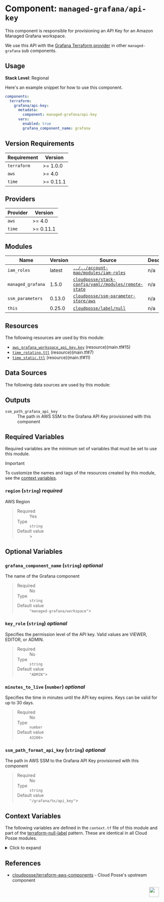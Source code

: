 # Component: `managed-grafana/api-key`

This component is responsible for provisioning an API Key for an Amazon Managed Grafana workspace.

We use this API with the [Grafana Terraform provider](https://registry.terraform.io/providers/grafana/grafana/latest) in
other `managed-grafana` sub components.

## Usage

**Stack Level**: Regional

Here's an example snippet for how to use this component.

```yaml
components:
  terraform:
    grafana/api-key:
      metadata:
        component: managed-grafana/api-key
      vars:
        enabled: true
        grafana_component_name: grafana
```

<!-- prettier-ignore-start -->
<!-- BEGINNING OF PRE-COMMIT-TERRAFORM DOCS HOOK -->



## Version Requirements

| Requirement | Version |
| --- | --- |
| `terraform` | >= 1.0.0 |
| `aws` | >= 4.0 |
| `time` | >= 0.11.1 |


## Providers

| Provider | Version |
| --- | --- |
| `aws` | >= 4.0 |
| `time` | >= 0.11.1 |


## Modules

Name | Version | Source | Description
--- | --- | --- | ---
`iam_roles` | latest | [`../../account-map/modules/iam-roles`](https://registry.terraform.io/modules/../../account-map/modules/iam-roles/) | n/a
`managed_grafana` | 1.5.0 | [`cloudposse/stack-config/yaml//modules/remote-state`](https://registry.terraform.io/modules/cloudposse/stack-config/yaml/modules/remote-state/1.5.0) | n/a
`ssm_parameters` | 0.13.0 | [`cloudposse/ssm-parameter-store/aws`](https://registry.terraform.io/modules/cloudposse/ssm-parameter-store/aws/0.13.0) | n/a
`this` | 0.25.0 | [`cloudposse/label/null`](https://registry.terraform.io/modules/cloudposse/label/null/0.25.0) | n/a


## Resources

The following resources are used by this module:

  - [`aws_grafana_workspace_api_key.key`](https://registry.terraform.io/providers/hashicorp/aws/latest/docs/resources/grafana_workspace_api_key) (resource)(main.tf#15)
  - [`time_rotating.ttl`](https://registry.terraform.io/providers/hashicorp/time/latest/docs/resources/rotating) (resource)(main.tf#7)
  - [`time_static.ttl`](https://registry.terraform.io/providers/hashicorp/time/latest/docs/resources/static) (resource)(main.tf#11)

## Data Sources

The following data sources are used by this module:


## Outputs

<dl>
  <dt><code>ssm_path_grafana_api_key</code></dt>
  <dd>
    The path in AWS SSM to the Grafana API Key provisioned with this component<br/>

  </dd>
</dl>

## Required Variables

Required variables are the minimum set of variables that must be set to use this module.

> [!IMPORTANT]
>
> To customize the names and tags of the resources created by this module, see the [context variables](#context-variables).
>
### `region` (`string`) <i>required</i>


AWS Region<br/>

>
> <dl>
>   <dt>Required</dt>
>   <dd>Yes</dd>
>   <dt>Type</dt>
>   <dd>
>   <code>string</code>
>  </dd>
>
>  <dt>Default value</dt>
>  <dd>
>    <code></code>>   </dd>
> </dl>
>



## Optional Variables
### `grafana_component_name` (`string`) <i>optional</i>


The name of the Grafana component<br/>

>
> <dl>
>   <dt>Required</dt>
>   <dd>No</dd>
>   <dt>Type</dt>
>   <dd>
>   <code>string</code>
>  </dd>
>
>  <dt>Default value</dt>
>  <dd>
>    <code>"managed-grafana/workspace"</code>>   </dd>
> </dl>
>


### `key_role` (`string`) <i>optional</i>


Specifies the permission level of the API key. Valid values are VIEWER, EDITOR, or ADMIN.<br/>

>
> <dl>
>   <dt>Required</dt>
>   <dd>No</dd>
>   <dt>Type</dt>
>   <dd>
>   <code>string</code>
>  </dd>
>
>  <dt>Default value</dt>
>  <dd>
>    <code>"ADMIN"</code>>   </dd>
> </dl>
>


### `minutes_to_live` (`number`) <i>optional</i>


Specifies the time in minutes until the API key expires. Keys can be valid for up to 30 days.<br/>

>
> <dl>
>   <dt>Required</dt>
>   <dd>No</dd>
>   <dt>Type</dt>
>   <dd>
>   <code>number</code>
>  </dd>
>
>  <dt>Default value</dt>
>  <dd>
>    <code>43200</code>>   </dd>
> </dl>
>


### `ssm_path_format_api_key` (`string`) <i>optional</i>


The path in AWS SSM to the Grafana API Key provisioned with this component<br/>

>
> <dl>
>   <dt>Required</dt>
>   <dd>No</dd>
>   <dt>Type</dt>
>   <dd>
>   <code>string</code>
>  </dd>
>
>  <dt>Default value</dt>
>  <dd>
>    <code>"/grafana/%s/api_key"</code>>   </dd>
> </dl>
>



## Context Variables

The following variables are defined in the `context.tf` file of this module and part of the [terraform-null-label](https://registry.terraform.io/modules/cloudposse/label/null) pattern. These are identical in all Cloud Posse modules.

<details>
<summary>Click to expand</summary>


### `additional_tag_map` (`map(string)`) <i>optional</i>


Additional key-value pairs to add to each map in `tags_as_list_of_maps`. Not added to `tags` or `id`.<br/>
This is for some rare cases where resources want additional configuration of tags<br/>
and therefore take a list of maps with tag key, value, and additional configuration.<br/>
<br/>

>
> <dl>
>   <dt>Required</dt>
>   <dd>No</dd>
>   <dt>Type</dt>
>   <dd>
>   <code>map(string)</code>
>  </dd>
>
>  <dt>Default value</dt>
>  <dd>
>    <code>{}</code>>   </dd>
> </dl>
>


### `attributes` (`list(string)`) <i>optional</i>


ID element. Additional attributes (e.g. `workers` or `cluster`) to add to `id`,<br/>
in the order they appear in the list. New attributes are appended to the<br/>
end of the list. The elements of the list are joined by the `delimiter`<br/>
and treated as a single ID element.<br/>
<br/>

>
> <dl>
>   <dt>Required</dt>
>   <dd>No</dd>
>   <dt>Type</dt>
>   <dd>
>   <code>list(string)</code>
>  </dd>
>
>  <dt>Default value</dt>
>  <dd>
>    <code>[]</code>>   </dd>
> </dl>
>


### `context` (`any`) <i>optional</i>


Single object for setting entire context at once.<br/>
See description of individual variables for details.<br/>
Leave string and numeric variables as `null` to use default value.<br/>
Individual variable settings (non-null) override settings in context object,<br/>
except for attributes, tags, and additional_tag_map, which are merged.<br/>
<br/>

>
> <dl>
>   <dt>Required</dt>
>   <dd>No</dd>
>   <dt>Type</dt>
>   <dd>
>   <code>any</code>
>  </dd>
>
>  <dt>Default value</dt>
>  <dd>
>    
>
>    ```hcl>
>    {
>
>      "additional_tag_map": {},
>
>      "attributes": [],
>
>      "delimiter": null,
>
>      "descriptor_formats": {},
>
>      "enabled": true,
>
>      "environment": null,
>
>      "id_length_limit": null,
>
>      "label_key_case": null,
>
>      "label_order": [],
>
>      "label_value_case": null,
>
>      "labels_as_tags": [
>
>        "unset"
>
>      ],
>
>      "name": null,
>
>      "namespace": null,
>
>      "regex_replace_chars": null,
>
>      "stage": null,
>
>      "tags": {},
>
>      "tenant": null
>
>    }
>
>    ```
>>   </dd>
> </dl>
>


### `delimiter` (`string`) <i>optional</i>


Delimiter to be used between ID elements.<br/>
Defaults to `-` (hyphen). Set to `""` to use no delimiter at all.<br/>
<br/>

>
> <dl>
>   <dt>Required</dt>
>   <dd>No</dd>
>   <dt>Type</dt>
>   <dd>
>   <code>string</code>
>  </dd>
>
>  <dt>Default value</dt>
>  <dd>
>    <code>null</code>>   </dd>
> </dl>
>


### `descriptor_formats` (`any`) <i>optional</i>


Describe additional descriptors to be output in the `descriptors` output map.<br/>
Map of maps. Keys are names of descriptors. Values are maps of the form<br/>
`{<br/>
   format = string<br/>
   labels = list(string)<br/>
}`<br/>
(Type is `any` so the map values can later be enhanced to provide additional options.)<br/>
`format` is a Terraform format string to be passed to the `format()` function.<br/>
`labels` is a list of labels, in order, to pass to `format()` function.<br/>
Label values will be normalized before being passed to `format()` so they will be<br/>
identical to how they appear in `id`.<br/>
Default is `{}` (`descriptors` output will be empty).<br/>
<br/>

>
> <dl>
>   <dt>Required</dt>
>   <dd>No</dd>
>   <dt>Type</dt>
>   <dd>
>   <code>any</code>
>  </dd>
>
>  <dt>Default value</dt>
>  <dd>
>    <code>{}</code>>   </dd>
> </dl>
>


### `enabled` (`bool`) <i>optional</i>


Set to false to prevent the module from creating any resources<br/>

>
> <dl>
>   <dt>Required</dt>
>   <dd>No</dd>
>   <dt>Type</dt>
>   <dd>
>   <code>bool</code>
>  </dd>
>
>  <dt>Default value</dt>
>  <dd>
>    <code>null</code>>   </dd>
> </dl>
>


### `environment` (`string`) <i>optional</i>


ID element. Usually used for region e.g. 'uw2', 'us-west-2', OR role 'prod', 'staging', 'dev', 'UAT'<br/>

>
> <dl>
>   <dt>Required</dt>
>   <dd>No</dd>
>   <dt>Type</dt>
>   <dd>
>   <code>string</code>
>  </dd>
>
>  <dt>Default value</dt>
>  <dd>
>    <code>null</code>>   </dd>
> </dl>
>


### `id_length_limit` (`number`) <i>optional</i>


Limit `id` to this many characters (minimum 6).<br/>
Set to `0` for unlimited length.<br/>
Set to `null` for keep the existing setting, which defaults to `0`.<br/>
Does not affect `id_full`.<br/>
<br/>

>
> <dl>
>   <dt>Required</dt>
>   <dd>No</dd>
>   <dt>Type</dt>
>   <dd>
>   <code>number</code>
>  </dd>
>
>  <dt>Default value</dt>
>  <dd>
>    <code>null</code>>   </dd>
> </dl>
>


### `label_key_case` (`string`) <i>optional</i>


Controls the letter case of the `tags` keys (label names) for tags generated by this module.<br/>
Does not affect keys of tags passed in via the `tags` input.<br/>
Possible values: `lower`, `title`, `upper`.<br/>
Default value: `title`.<br/>
<br/>

>
> <dl>
>   <dt>Required</dt>
>   <dd>No</dd>
>   <dt>Type</dt>
>   <dd>
>   <code>string</code>
>  </dd>
>
>  <dt>Default value</dt>
>  <dd>
>    <code>null</code>>   </dd>
> </dl>
>


### `label_order` (`list(string)`) <i>optional</i>


The order in which the labels (ID elements) appear in the `id`.<br/>
Defaults to ["namespace", "environment", "stage", "name", "attributes"].<br/>
You can omit any of the 6 labels ("tenant" is the 6th), but at least one must be present.<br/>
<br/>

>
> <dl>
>   <dt>Required</dt>
>   <dd>No</dd>
>   <dt>Type</dt>
>   <dd>
>   <code>list(string)</code>
>  </dd>
>
>  <dt>Default value</dt>
>  <dd>
>    <code>null</code>>   </dd>
> </dl>
>


### `label_value_case` (`string`) <i>optional</i>


Controls the letter case of ID elements (labels) as included in `id`,<br/>
set as tag values, and output by this module individually.<br/>
Does not affect values of tags passed in via the `tags` input.<br/>
Possible values: `lower`, `title`, `upper` and `none` (no transformation).<br/>
Set this to `title` and set `delimiter` to `""` to yield Pascal Case IDs.<br/>
Default value: `lower`.<br/>
<br/>

>
> <dl>
>   <dt>Required</dt>
>   <dd>No</dd>
>   <dt>Type</dt>
>   <dd>
>   <code>string</code>
>  </dd>
>
>  <dt>Default value</dt>
>  <dd>
>    <code>null</code>>   </dd>
> </dl>
>


### `labels_as_tags` (`set(string)`) <i>optional</i>


Set of labels (ID elements) to include as tags in the `tags` output.<br/>
Default is to include all labels.<br/>
Tags with empty values will not be included in the `tags` output.<br/>
Set to `[]` to suppress all generated tags.<br/>
**Notes:**<br/>
  The value of the `name` tag, if included, will be the `id`, not the `name`.<br/>
  Unlike other `null-label` inputs, the initial setting of `labels_as_tags` cannot be<br/>
  changed in later chained modules. Attempts to change it will be silently ignored.<br/>
<br/>

>
> <dl>
>   <dt>Required</dt>
>   <dd>No</dd>
>   <dt>Type</dt>
>   <dd>
>   <code>set(string)</code>
>  </dd>
>
>  <dt>Default value</dt>
>  <dd>
>    
>
>    ```hcl>
>    [
>
>      "default"
>
>    ]
>
>    ```
>>   </dd>
> </dl>
>


### `name` (`string`) <i>optional</i>


ID element. Usually the component or solution name, e.g. 'app' or 'jenkins'.<br/>
This is the only ID element not also included as a `tag`.<br/>
The "name" tag is set to the full `id` string. There is no tag with the value of the `name` input.<br/>
<br/>

>
> <dl>
>   <dt>Required</dt>
>   <dd>No</dd>
>   <dt>Type</dt>
>   <dd>
>   <code>string</code>
>  </dd>
>
>  <dt>Default value</dt>
>  <dd>
>    <code>null</code>>   </dd>
> </dl>
>


### `namespace` (`string`) <i>optional</i>


ID element. Usually an abbreviation of your organization name, e.g. 'eg' or 'cp', to help ensure generated IDs are globally unique<br/>

>
> <dl>
>   <dt>Required</dt>
>   <dd>No</dd>
>   <dt>Type</dt>
>   <dd>
>   <code>string</code>
>  </dd>
>
>  <dt>Default value</dt>
>  <dd>
>    <code>null</code>>   </dd>
> </dl>
>


### `regex_replace_chars` (`string`) <i>optional</i>


Terraform regular expression (regex) string.<br/>
Characters matching the regex will be removed from the ID elements.<br/>
If not set, `"/[^a-zA-Z0-9-]/"` is used to remove all characters other than hyphens, letters and digits.<br/>
<br/>

>
> <dl>
>   <dt>Required</dt>
>   <dd>No</dd>
>   <dt>Type</dt>
>   <dd>
>   <code>string</code>
>  </dd>
>
>  <dt>Default value</dt>
>  <dd>
>    <code>null</code>>   </dd>
> </dl>
>


### `stage` (`string`) <i>optional</i>


ID element. Usually used to indicate role, e.g. 'prod', 'staging', 'source', 'build', 'test', 'deploy', 'release'<br/>

>
> <dl>
>   <dt>Required</dt>
>   <dd>No</dd>
>   <dt>Type</dt>
>   <dd>
>   <code>string</code>
>  </dd>
>
>  <dt>Default value</dt>
>  <dd>
>    <code>null</code>>   </dd>
> </dl>
>


### `tags` (`map(string)`) <i>optional</i>


Additional tags (e.g. `{'BusinessUnit': 'XYZ'}`).<br/>
Neither the tag keys nor the tag values will be modified by this module.<br/>
<br/>

>
> <dl>
>   <dt>Required</dt>
>   <dd>No</dd>
>   <dt>Type</dt>
>   <dd>
>   <code>map(string)</code>
>  </dd>
>
>  <dt>Default value</dt>
>  <dd>
>    <code>{}</code>>   </dd>
> </dl>
>


### `tenant` (`string`) <i>optional</i>


ID element _(Rarely used, not included by default)_. A customer identifier, indicating who this instance of a resource is for<br/>

>
> <dl>
>   <dt>Required</dt>
>   <dd>No</dd>
>   <dt>Type</dt>
>   <dd>
>   <code>string</code>
>  </dd>
>
>  <dt>Default value</dt>
>  <dd>
>    <code>null</code>>   </dd>
> </dl>
>



</details>
<!-- END OF PRE-COMMIT-TERRAFORM DOCS HOOK -->
<!-- prettier-ignore-end -->

## References

- [cloudposse/terraform-aws-components](https://github.com/cloudposse/terraform-aws-components/tree/main/modules/managed-grafana/api-key) -
  Cloud Posse's upstream component

[<img src="https://cloudposse.com/logo-300x69.svg" height="32" align="right"/>](https://cpco.io/component)
